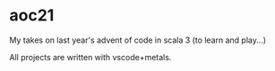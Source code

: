 # aoc21
My takes on last year's advent of code in scala 3 (to learn and play...)

All projects are written with vscode+metals.

